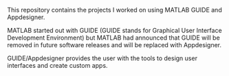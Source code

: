 This repository contains the projects I worked on using MATLAB GUIDE and Appdesigner. 

MATLAB started out with GUIDE (GUIDE stands for Graphical User Interface Development Environment) but MATLAB had announced that GUIDE will be removed in future software releases and will be replaced with Appdesigner.

GUIDE/Appdesigner provides the user with the tools to design user interfaces and create custom apps.
